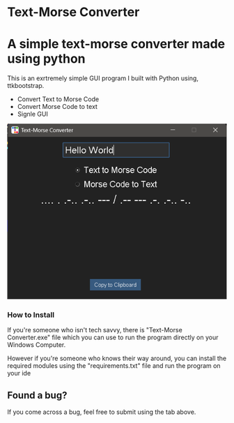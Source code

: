 # Text-Morse Converter

# A simple text-morse converter made using python 

This is an exrtremely simple GUI program I built with Python using, ttkbootstrap. 


* Convert Text to Morse Code
* Convert Morse Code to text 
* Signle GUI

<img src="image.png">

### How to Install
If you're someone who isn't tech savvy, there is "Text-Morse Converter.exe" file which you can 
use to run the program directly on your Windows Computer.

However if you're someone who knows their way around, you can install the required modules using the "requirements.txt" 
file and run the program on your ide

## Found a bug?
If you come across a bug, feel free to submit using the tab above.











